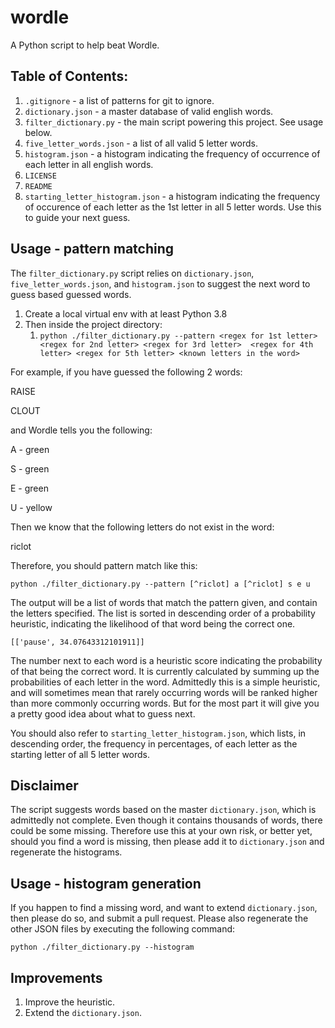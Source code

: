 # wordle
A Python script to help beat Wordle.

## Table of Contents:

1. `.gitignore` - a list of patterns for git to ignore.
2. `dictionary.json` - a master database of valid english words.
3. `filter_dictionary.py` - the main script powering this project. See usage below.
4. `five_letter_words.json` - a list of all valid 5 letter words.
5. `histogram.json` - a histogram indicating the frequency of occurrence of each letter in all english words.
6. `LICENSE`
7. `README`
8. `starting_letter_histogram.json` - a histogram indicating the frequency of occurence of each letter as the 1st 
   letter in all 5 letter words. Use this to guide your next guess.

## Usage - pattern matching

The `filter_dictionary.py` script relies on `dictionary.json`, `five_letter_words.json`, and `histogram.json` to 
suggest the next word to guess based guessed words.

1. Create a local virtual env with at least Python 3.8
2. Then inside the project directory:
   1. `python ./filter_dictionary.py --pattern <regex for 1st letter> <regex for 2nd letter> <regex for 3rd letter> 
      <regex for 4th letter> <regex for 5th letter> <known letters in the word>`

For example, if you have guessed the following 2 words:

RAISE

CLOUT

and Wordle tells you the following:

A - green

S - green

E - green

U - yellow

Then we know that the following letters do not exist in the word:

riclot

Therefore, you should pattern match like this:

`python ./filter_dictionary.py --pattern [^riclot] a [^riclot] s e u`

The output will be a list of words that match the pattern given, and contain the letters specified. The list is 
sorted in descending order of a probability heuristic, indicating the likelihood of that word being the correct one.

`[['pause', 34.07643312101911]]`

The number next to each word is a heuristic score indicating the probability of that being the correct word. It is 
currently calculated by summing up the probabilities of each letter in the word. Admittedly this is a simple 
heuristic, and will sometimes mean that rarely occurring words will be ranked higher than more commonly occurring 
words. But for the most part it will give you a pretty good idea about what to guess next.

You should also refer to `starting_letter_histogram.json`, which lists, in descending order, the frequency in 
percentages, of each letter as the starting letter of all 5 letter words.

## Disclaimer

The script suggests words based on the master `dictionary.json`, which is admittedly not complete. Even though it 
contains thousands of words, there could be some missing. Therefore use this at your own risk, or better yet, should 
you find a word is missing, then please add it to `dictionary.json` and regenerate the histograms.

## Usage - histogram generation

If you happen to find a missing word, and want to extend `dictionary.json`, then please do so, and submit a pull 
request. Please also regenerate the other JSON files by executing the following command:

`python ./filter_dictionary.py --histogram`

## Improvements

1. Improve the heuristic.
1. Extend the `dictionary.json`.
